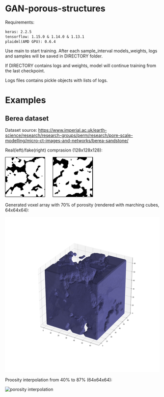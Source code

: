 # GAN-porous-structures
Requirements:

    keras: 2.2.5
    tensorflow: 1.15.0 & 1.14.0 & 1.13.1
    plaidml(AMD GPU): 0.6.4

Use main to start training. After each sample_interval models_weights, logs and samples will be saved in DIRECTORY folder.

If DIRECTORY contains logs and weights, model will continue training from the last checkpoint. 

Logs files contains pickle objects with lists of logs.

# Examples

## Berea dataset

Dataset source: https://www.imperial.ac.uk/earth-science/research/research-groups/perm/research/pore-scale-modelling/micro-ct-images-and-networks/berea-sandstone/

Real(left)/fake(right) comprasion (128x128x128):

![real/fake](https://github.com/erikrause/GAN-porous-structures/blob/master/examples/real-fake.png)

Generated voxel array with 70% of porosity (rendered with marching cubes, 64x64x64):

![marching cubes](https://github.com/erikrause/GAN-porous-structures/blob/master/examples/14.png)

Proosity interpolation from 40% to 87% (64x64x64):

![porosity interpolation](https://github.com/erikrause/GAN-porous-structures/blob/master/examples/from%2040%25%20to%2087%25.gif)
